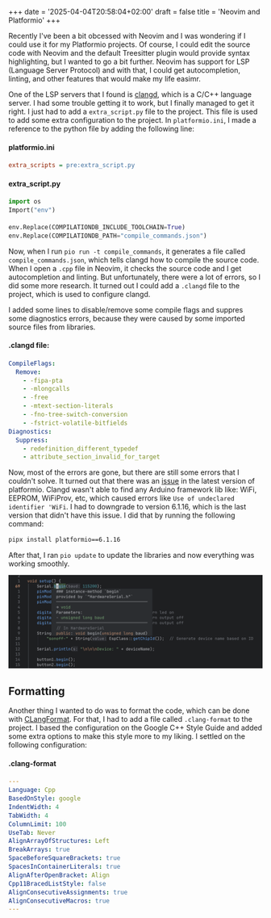 +++
date = '2025-04-04T20:58:04+02:00'
draft = false
title = 'Neovim and Platformio'
+++

Recently I've been a bit obcessed with Neovim and I was wondering if I could use
it for my Platformio projects. Of course, I could edit the source code with
Neovim and the default Treesitter plugin would provide syntax highlighting, but
I wanted to go a bit further. Neovim has support for LSP (Language Server
Protocol) and with that, I could get autocompletion, linting, and other features
that would make my life easimr.

One of the LSP servers that I found is
[clangd](https://clangd.llvm.org/config#compileflags), which is a C/C++ language
server. I had some trouble getting it to work, but I finally managed to get it
right. I just had to add a `extra_script.py` file to the project. This file is
used to add some extra configuration to the project. In `platformio.ini`, I made
a reference to the python file by adding the following line:

#### platformio.ini

```ini
extra_scripts = pre:extra_script.py
```

#### extra_script.py

```python
import os
Import("env")

env.Replace(COMPILATIONDB_INCLUDE_TOOLCHAIN=True)
env.Replace(COMPILATIONDB_PATH="compile_commands.json")
```

Now, when I run `pio run -t compile_commands`, it generates a file called
`compile_commands.json`, which tells clangd how to compile the source code. When
I open a `.cpp` file in Neovim, it checks the source code and I get
autocompletion and linting. But unfortunately, there were a lot of errors, so I
did some more research. It turned out I could add a `.clangd` file to the
project, which is used to configure clangd.

I added some lines to disable/remove some compile flags and suppres some
diagnostics errors, because they were caused by some imported source files from
libraries.

#### .clangd file:

```yaml
CompileFlags:
  Remove:
    - -fipa-pta
    - -mlongcalls
    - -free
    - -mtext-section-literals
    - -fno-tree-switch-conversion
    - -fstrict-volatile-bitfields
Diagnostics:
  Suppress:
    - redefinition_different_typedef
    - attribute_section_invalid_for_target
```

Now, most of the errors are gone, but there are still some errors that I
couldn't solve. It turned out that there was an
[issue](https://github.com/platformio/platformio-core/issues/5090) in the latest
version of platformio. Clangd wasn't able to find any Arduino framework lib
like: WiFi, EEPROM, WiFiProv, etc, which caused errors like
`Use of undeclared identifier 'WiFi`. I had to downgrade to version 6.1.16,
which is the last version that didn't have this issue. I did that by running the
following command:

```bash
pipx install platformio==6.1.16
```

After that, I ran `pio update` to update the libraries and now everything was
working smoothly.

![Neovim and clangd LSP](neovim-and-clangd-lsp.png)

## Formatting

Another thing I wanted to do was to format the code, which can be done with
[CLangFormat](https://clang.llvm.org/docs/ClangFormat.html). For that, I had to
add a file called `.clang-format` to the project. I based the configuration on
the Google C++ Style Guide and added some extra options to make this style more
to my liking. I settled on the following configuration:

#### .clang-format

```yaml
---
Language: Cpp
BasedOnStyle: google
IndentWidth: 4
TabWidth: 4
ColumnLimit: 100
UseTab: Never
AlignArrayOfStructures: Left
BreakArrays: true
SpaceBeforeSquareBrackets: true
SpacesInContainerLiterals: true
AlignAfterOpenBracket: Align
Cpp11BracedListStyle: false
AlignConsecutiveAssignments: true
AlignConsecutiveMacros: true
---
```
